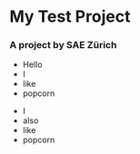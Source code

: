 # My Test Project

### A project by SAE Zürich

- Hello
- I
- like
- popcorn

* I
* also
* like
* popcorn
